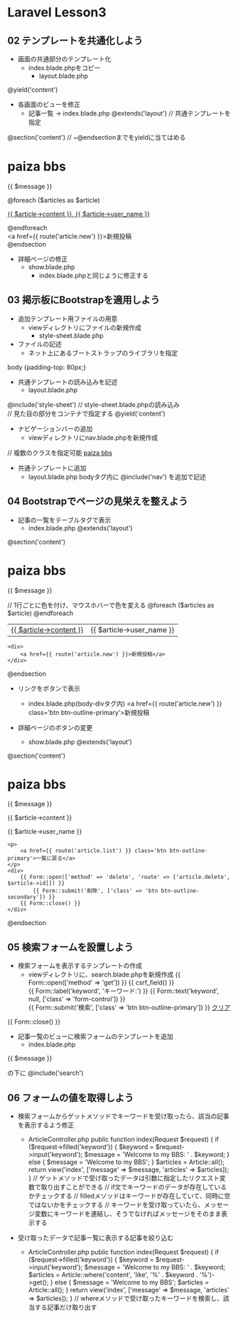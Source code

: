 # Laravel Lesson3
## 02 テンプレートを共通化しよう
- 画面の共通部分のテンプレート化
  - index.blade.phpをコピー
    - layout.blade.php
<body>
    @yield('content')
</body>

- 各画面のビューを修正
  - 記事一覧 -> index.blade.php
@extends('layout') // 共通テンプレートを指定

@section('content') // ~@endsectionまでをyieldに当てはめる
    <h1>paiza bbs</h1>
    <p>{{ $message }}</p>
    @foreach ($articles as $article)
        <p>
            <a href='{{ route("article.show", ["id" =>  $article->id]) }}'>
                {{ $article->content }},
                {{ $article->user_name }}
            </a>
        </p>
    @endforeach
    <div>
        <a href={{ route('article.new') }}>新規投稿</a>
    </div>
@endsection

- 詳細ページの修正
  - show.blade.php
    - index.blade.phpと同じように修正する

## 03 掲示板にBootstrapを適用しよう
- 追加テンプレート用ファイルの用意
  - viewディレクトリにファイルの新規作成
    - style-sheet.blade.php
- ファイルの記述
  - ネット上にあるブートストラップのライブラリを指定
<meta name='viewport' content='width=device-width, initial-scale=1, shrink-to-fit=no'>
<link rel='stylesheet' href='https://maxcdn.bootstrapcdn.com/bootstrap/4.0.0/css/bootstrap.min.css'&gt;
<style>body {padding-top: 80px;}</style>

- 共通テンプレートの読み込みを記述
  - layout.blade.php
<!DOCTYPE html>
<html>
    <head>
        <meta charset='utf-8'>
        <title>paiza bbs</title>
        @include('style-sheet') // style-sheet.blade.phpの読み込み
    </head>
    <body>
        <div class='container'> // 見た目の部分をコンテナで指定する
            @yield('content')
        </div>
    </body>
</html>

- ナビゲーションバーの追加
  - viewディレクトリにnav.blade.phpを新規作成
<nav class='navbar navbar-expand-md navbar-dark bg-dark fixed-top'> // 複数のクラスを指定可能
    <a class='navbar-brand' href={{ route('article.list') }}>paiza bbs</a>
</nav>

- 共通テンプレートに追加
  - layout.blade.php
bodyタグ内に @include('nav') を追加で記述

## 04 Bootstrapでページの見栄えを整えよう
- 記事の一覧をテーブルタグで表示
  - index.blade.php
@extends('layout')

@section('content')
    <h1>paiza bbs</h1>
    <p>{{ $message }}</p>
    <table class='table table-striped table-hover'> // 1行ごとに色を付け、マウスホバーで色を変える
         @foreach ($articles as $article)
            <tr>
                <td>
                    <a href='{{ route("article.show", ["id" =>  $article->id]) }}'>
                    {{ $article->content }}
                    </a>
                </td>
                <td>
                    {{ $article->user_name }}
                </td>
            </tr>
        @endforeach
    </table>

    <div>
        <a href={{ route('article.new') }}>新規投稿</a>
    </div>
@endsection

- リンクをボタンで表示
  - index.blade.php(body-divタグ内)
<a href={{ route('article.new') }} class='btn btn-outline-primary'>新規投稿</a>

- 詳細ページのボタンの変更
  - show.blade.php
@extends('layout')

@section('content')
    <h1>paiza bbs</h1>
    <p>{{ $message }}</p>
    <p>{{ $article->content }}</p>
    <p>{{ $article->user_name }}</p>

    <p>
        <a href={{ route('article.list') }} class='btn btn-outline-primary'>一覧に戻る</a>
    </p>
    <div>
        {{ Form::open(['method' => 'delete', 'route' => ['article.delete', $article->id]]) }}
            {{ Form::submit('削除', ['class' => 'btn btn-outline-secondary']) }}
        {{ Form::close() }}
    </div>
@endsection

## 05 検索フォームを設置しよう
- 検索フォームを表示するテンプレートの作成
  - viewディレクトリに、search.blade.phpを新規作成
{{ Form::open(['method' => 'get']) }}
    {{ csrf_field() }}
    <div>
        {{ Form::label('keyword', 'キーワード:') }}
        {{ Form::text('keyword', null, ['class' => 'form-control']) }}
    </div>
    <div class='form-group'>
        {{ Form::submit('検索', ['class' => 'btn btn-outline-primary']) }}
        <a href={{ route('article.list') }}>クリア</a>
    </div>
{{ Form::close() }}

- 記事一覧のビューに検索フォームのテンプレートを追加
  - index.blade.php
<p>{{ $message }}</p> の下に
@include('search')

## 06 フォームの値を取得しよう
- 検索フォームからゲットメソッドでキーワードを受け取ったら、該当の記事を表示するよう修正
  - ArticleController.php
public function index(Request $request)
    {
        if ($request->filled('keyword')) {
            $keyword = $request->input('keyword');
            $message = 'Welcome to my BBS: ' . $keyword;
        } else {
            $message = 'Welcome to my BBS';
        }
        $articles = Article::all();
        return view('index', ['message' => $message, 'articles' => $articles]);
    }
// ゲットメソッドで受け取ったデータは引数に指定したリクエスト変数で取り出すことができる
// if文でキーワードのデータが存在しているかチェックする
// filledメソッドはキーワードが存在していて、同時に空ではないかをチェックする
// キーワードを受け取っていたら、メッセージ変数にキーワードを連結し、そうでなければメッセージをそのまま表示する

- 受け取ったデータで記事一覧に表示する記事を絞り込む
  - ArticleController.php
public function index(Request $request)
    {
        if ($request->filled('keyword')) {
            $keyword = $request->input('keyword');
            $message = 'Welcome to my BBS: ' . $keyword;
            $articles = Article::where('content', 'like', '%' . $keyword . '%')->get();
        } else {
            $message = 'Welcome to my BBS';
            $articles = Article::all();
        }
        return view('index', ['message' => $message, 'articles' => $articles]);
    }
// whereメソッドで受け取ったキーワードを検索し、該当する記事だけ取り出す
